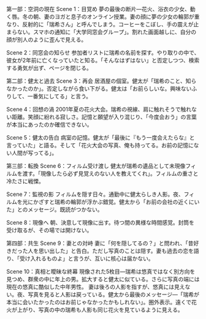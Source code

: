 第一部：空洞の現在
Scene 1：目覚め
夢の最後の断片—花火、浴衣の少女、動く唇。冬の朝、妻のヨガと息子のオンライン授業。妻の顔に夢の少女の輪郭が重なり、反射的に「瑞希さん」と呼んでしまう。コーヒーをこぼし、手の震えが止まらない。スマホの通知に「大学同窓会グループ」。割れた画面越しに、自分の顔が別人のように歪んで見える。

Scene 2：同窓会の知らせ
参加者リストに瑞希の名前を探す。やり取りの中で、彼女が2年前に亡くなっていたと知る。「そんなはずはない」と否定しつつ、検索する勇気が出ず、ページを閉じる。

第二部：健太と過去
Scene 3：再会
居酒屋の個室。健太が「瑞希のこと、知らなかったのか」。否定しながら食い下がる。健太は「お前らしいな。興味ないふりして、一番気にしてる」と言う。

Scene 4：回想の渦
2001年夏の花火大会。瑞希の視線、肩に触れそうで触れない距離。笑顔に紛れる寂しさ。記憶と願望が入り混じり、「今度会おう」の言葉が本当にあったのか確信できない。

Scene 5：健太の告白
病室の記憶。健太が「最後に『もう一度会えたらな』と言っていた」と語る。そして「花火大会の写真、俺も持ってる。お前の記憶にない人間が写ってる」。

第三部：転換
Scene 6：フィルム受け渡し
健太が瑞希の遺品として未現像フィルムを渡す。「現像したら必ず見覚えのない人を教えてくれ」。フィルムの重さと冷たさに戦慄。

Scene 7：監視の影
フィルムを隠す日々。通勤中に健太らしき人影。夜、フィルムを光にかざすと瑞希の輪郭が浮かぶ錯覚。健太から「お前の会社の近くにいた」とのメッセージ。既読がつかない。

Scene 8：現像へ
朝、決意して現像に出す。待つ間の異様な時間感覚。封筒を受け取るが、その場では開けない。

第四部：共生
Scene 9：妻との対峙
妻に「何を隠してるの？」と問われ、「昔好きだった人を思い出した」と告白。ただし写真のことは隠す。妻も過去の恋を語り、「受け入れるものよ」と言うが、互いに核心は届かない。

Scene 10：真相と曖昧な終幕
現像された5枚目—瑞希は悠真ではなく別方向を見つめ、群衆の中に年上の男。拡大すると健太に似ている。さらに写真の端には現在の悠真に酷似した中年男性。
妻は後ろの人影を指すが、悠真には見えない。夜、写真を見ると人影は戻っている。健太から最後のメッセージ—「瑞希が本当に会いたかったのはお前じゃなかったかもしれない」。圏外表示。遠くで花火が上がり、写真の中の瑞希も人影も同じ花火を見ているように見える。
